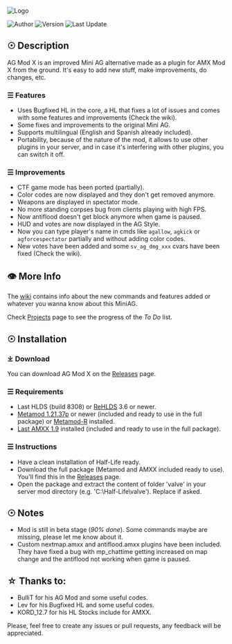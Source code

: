 ![Logo](https://imgur.com/EFxGF19.png)

![Author](https://img.shields.io/badge/Author-rtxa-blue) ![Version](https://img.shields.io/badge/Version-Beta%202.2-blue) ![Last Update](https://img.shields.io/badge/Last%20Update-10/05/2020-blue) 

## ☉ Description

AG Mod X is an improved Mini AG alternative made as a plugin for AMX Mod X from the ground. It's easy to add new stuff, make improvements, do changes, etc.

### ☰ Features
- Uses Bugfixed HL in the core, a HL that fixes a lot of issues and comes with some features and improvements (Check the wiki).
- Some fixes and improvements to the original Mini AG.
- Supports multilingual (English and Spanish already included).
- Portability, because of the nature of the mod, it allows to use other plugins in your server, and in case it's interfering with other plugins, you can switch it off.

### ☰ Improvements
- CTF game mode has been ported (partially).
- Color codes are now displayed and they don't get removed anymore.
- Weapons are displayed in spectator mode.
- No more standing corpses bug from clients playing with high FPS.
- Now antiflood doesn't get block anymore when game is paused.
- HUD and votes are now displayed in the AG Style.
- Now you can type player's name in cmds like `agallow`, `agkick` or `agforcespectator` partially and without adding color codes.
- New votes have been added and some `sv_ag_dmg_xxx` cvars have been fixed (Check the wiki).

## 👁 More Info
The [wiki](https://github.com/rtxa/agmodx/wiki) contains info about the new commands and features added or whatever you wanna know about this MiniAG.

Check [Projects](https://github.com/rtxa/agmodx/projects) page to see the progress of the *To Do* list.

## ☉ Installation

### ⤓ Download
You can download AG Mod X on the [Releases](https://github.com/rtxa/agmodx/releases) page.

### ☰ Requirements
- Last HLDS (build 8308) or [ReHLDS](https://github.com/dreamstalker/rehlds/releases) 3.6 or newer.
- [Metamod 1.21.37p](https://github.com/jkivilin/metamod-p/releases) or newer (included and ready to use in the full package) or [Metamod-R](https://github.com/theAsmodai/metamod-r) installed.
- [Last AMXX 1.9](https://www.amxmodx.org/downloads-new.php) installed (included and ready to use in the full package).

### ☰ Instructions
- Have a clean installation of Half-Life ready.
- Download the full package (Metamod and AMXX included ready to use). You'll find this in the [Releases](https://github.com/rtxa/agmodx/releases) page.
- Open the package and extract the content of folder 'valve' in your server mod directory (e.g. 'C:\Half-Life\valve'). Replace if asked.

## ☉ Notes
- Mod is still in beta stage (*90% done*). Some commands maybe are missing, please let me know about it.
- Custom nextmap.amxx and antiflood.amxx plugins have been included. They have fixed a bug with mp_chattime getting increased on map change and the antiflood not working when game is paused.


## ☆ Thanks to:
- BulliT for his AG Mod and some useful codes.
- Lev for his Bugfixed HL and some useful codes.
- KORD_12.7 for his HL Stocks include for AMXX.

Please, feel free to create any issues or pull requests, any feedback will be appreciated.
